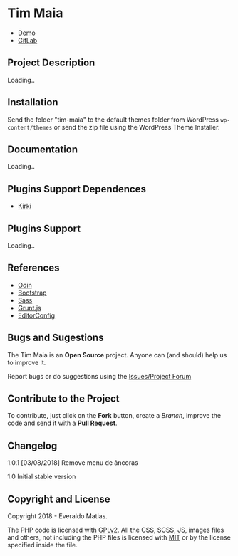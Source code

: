 # Tim Maia #

* [Demo](http://dev.eve14.com.br/)
* [GitLab](https://gitlab.com/everaldomatias/tim-maia)

## Project Description ##

Loading..

## Installation ##

Send the folder "tim-maia" to the default themes folder from WordPress `wp-content/themes` or send the zip file using the WordPress Theme Installer.

## Documentation ##

Loading..

## Plugins Support Dependences ##

* [Kirki](https://br.wordpress.org/plugins/kirki/)

## Plugins Support ##

Loading..

## References ##

* [Odin](https://github.com/wpbrasil/odin)
* [Bootstrap](http://getbootstrap.com/)
* [Sass](http://sass-lang.com/)
* [Grunt.js](http://gruntjs.com/)
* [EditorConfig](http://editorconfig.org/)

## Bugs and Sugestions ##

The Tim Maia is an **Open Source** project. Anyone can (and should) help us to improve it.

Report bugs or do suggestions using the [Issues/Project Forum](https://gitlab.com/everaldomatias/tim-maia/issues)

## Contribute to the Project ##

To contribute, just click on the **Fork** button, create a *Branch*, improve the code and send it with a **Pull Request**.

## Changelog ##

1.0.1 [03/08/2018] Remove menu de âncoras

1.0 Initial stable version

## Copyright and License ##

Copyright 2018 - Everaldo Matias.

The PHP code is licensed with [GPLv2](http://www.gnu.org/licenses/gpl-2.0.txt).
All the CSS, SCSS, JS, images files and others, not including the PHP files is licensed with [MIT](http://opensource.org/licenses/MIT) or by the license specified inside the file.
